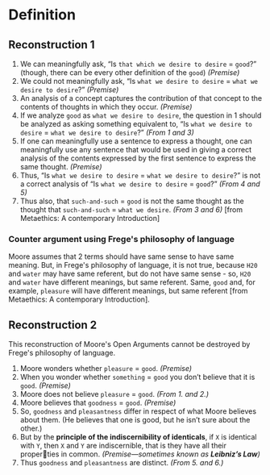 # Definition

## Reconstruction 1

1. We can meaningfully ask, “Is `that which we desire to desire` = `good`?” (though, there can be every other definition of the `good`)  *(Premise)*
2. We could not meaningfully ask, “Is `what we desire to desire` = `what we desire to desire`?” *(Premise)*
3. An analysis of a concept captures the contribution of that concept to the contents of thoughts in which they occur. *(Premise)*
4. If we analyze `good` as `what we desire to desire`, the question in 1 should be analyzed as asking something equivalent to, “Is `what we desire to desire` = `what we desire to desire`?” *(From 1 and 3)*
5. If one can meaningfully use a sentence to express a thought, one can  meaningfully use any sentence that would be used in giving a correct analysis of the contents expressed by the first sentence to express the same thought. *(Premise)*
6. Thus, “Is `what we desire to desire` = `what we desire to desire`?” is not a correct analysis of “Is `what we desire to desire` = `good`?” *(From 4 and 5)*
7. Thus also, that `such-and-such` = `good` is not the same thought as the thought that `such-and-such` = `what we desire`. *(From 3 and 6)* [from Metaethics: A contemporary Introduction] 

### Counter argument using Frege's philosophy of language

Moore assumes that 2 terms should have same sense to have same meaning. But, in Frege's philosophy of language, it is not true, because `H20` and `water` may have same referent, but do not have same sense - so, `H20` and `water` have different meanings, but same referent. Same, `good` and, for example, `pleasure` will have different meanings, but same referent [from Metaethics: A contemporary Introduction]. 

## Reconstruction 2

This reconstruction of Moore's Open Arguments cannot be destroyed by Frege's philosophy of language.

1. Moore wonders whether `pleasure` = `good`. *(Premise)* 
2. When you wonder whether `something` = `good` you don’t believe that it is `good`. *(Premise)*
3. Moore does not believe `pleasure` = `good`. *(From 1. and 2.)*
4. Moore believes that `goodness` = `good`. *(Premise)* 
5. So, `goodness` and `pleasantness` differ in respect of what Moore believes about them. (He believes that one is good, but he isn’t sure about the other.) 
6. But by the **principle of the indiscernibility of identicals**, if `X` is identical with `Y`, then `X` and `Y` are indiscernible, that is they have all their properties in common. *(Premise—sometimes known as **Leibniz’s Law**)*
7. Thus `goodness` and `pleasantness` are distinct. *(From 5. and 6.)*